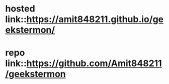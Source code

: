 # hosted link::https://amit848211.github.io/geekstermon/
# repo link::https://github.com/Amit848211/geekstermon
